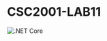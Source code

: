 # CSC2001-LAB11


![.NET Core](https://github.com/areeveg/CSC2001-LAB11/workflows/.NET%20Core/badge.svg)
